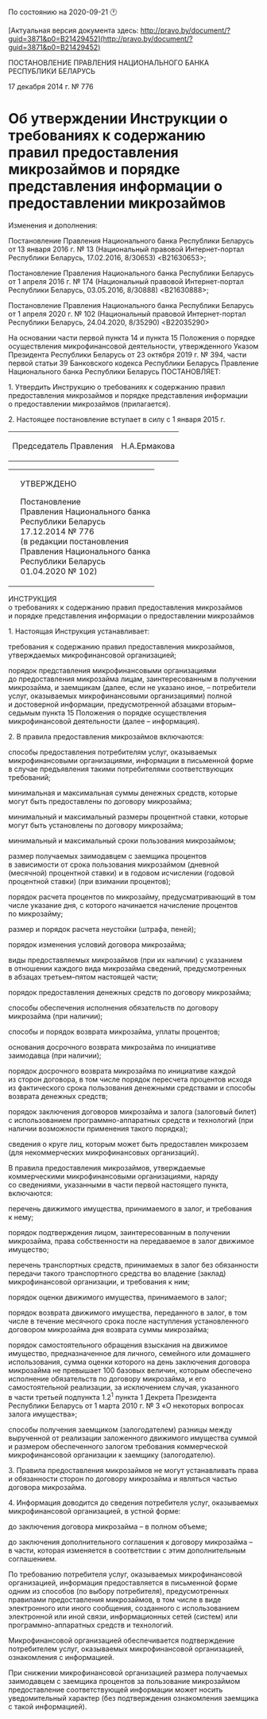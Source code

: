 По состоянию на 2020-09-21 &#x1F550;

[Актуальная версия документа здесь: http://pravo.by/document/?guid=3871&p0=B21429452](http://pravo.by/document/?guid=3871&p0=B21429452)

<p>ПОСТАНОВЛЕНИЕ ПРАВЛЕНИЯ НАЦИОНАЛЬНОГО БАНКА РЕСПУБЛИКИ БЕЛАРУСЬ</p>
<p>17 декабря 2014 г. № 776</p>
<h1>Об утверждении Инструкции о требованиях к содержанию правил предоставления микрозаймов и порядке представления информации о предоставлении микрозаймов</h1>
<p>Изменения и дополнения:</p>
<p>Постановление Правления Национального банка Республики Беларусь от 13 января 2016 г. № 13 (Национальный правовой Интернет-портал Республики Беларусь, 17.02.2016, 8/30653) &lt;B21630653&gt;;</p>
<p>Постановление Правления Национального банка Республики Беларусь от 1 апреля 2016 г. № 174 (Национальный правовой Интернет-портал Республики Беларусь, 03.05.2016, 8/30888) &lt;B21630888&gt;;</p>
<p>Постановление Правления Национального банка Республики Беларусь от 1 апреля 2020 г. № 102 (Национальный правовой Интернет-портал Республики Беларусь, 24.04.2020, 8/35290) &lt;B22035290&gt;</p>
<p></p>
<p>На основании части первой пункта 14 и пункта 15 Положения о порядке осуществления микрофинансовой деятельности, утвержденного Указом Президента Республики Беларусь от 23 октября 2019 г. № 394, части первой статьи 39 Банковского кодекса Республики Беларусь Правление Национального банка Республики Беларусь ПОСТАНОВЛЯЕТ:</p>
<p>1. Утвердить Инструкцию о требованиях к содержанию правил предоставления микрозаймов и порядке представления информации о предоставлении микрозаймов (прилагается).</p>
<p>2. Настоящее постановление вступает в силу с 1 января 2015 г.</p>
<p></p>
<table><tr>
<td><p>Председатель Правления</p></td>
<td><p>Н.А.Ермакова</p></td>
</tr></table>
<p></p>
<table><tr>
<td><p></p></td>
<td>
<p>УТВЕРЖДЕНО</p>
<p>Постановление <br>Правления Национального банка <br>Республики Беларусь<br>17.12.2014 № 776<br>(в редакции постановления<br>Правления Национального банка<br>Республики Беларусь<br>01.04.2020 № 102)</p>
</td>
</tr></table>
<p>ИНСТРУКЦИЯ<br>о требованиях к содержанию правил предоставления микрозаймов и порядке представления информации о предоставлении микрозаймов</p>
<p>1. Настоящая Инструкция устанавливает:</p>
<p>требования к содержанию правил предоставления микрозаймов, утверждаемых микрофинансовой организацией;</p>
<p>порядок представления микрофинансовыми организациями до предоставления микрозайма лицам, заинтересованным в получении микрозайма, и заемщикам (далее, если не указано иное, – потребители услуг, оказываемых микрофинансовыми организациями) полной и достоверной информации, предусмотренной абзацами вторым–седьмым пункта 15 Положения о порядке осуществления микрофинансовой деятельности (далее – информация).</p>
<p>2. В правила предоставления микрозаймов включаются:</p>
<p>способы предоставления потребителям услуг, оказываемых микрофинансовыми организациями, информации в письменной форме в случае предъявления такими потребителями соответствующих требований;</p>
<p>минимальная и максимальная суммы денежных средств, которые могут быть предоставлены по договору микрозайма;</p>
<p>минимальный и максимальный размеры процентной ставки, которые могут быть установлены по договору микрозайма;</p>
<p>минимальный и максимальный сроки пользования микрозаймом;</p>
<p>размер получаемых заимодавцем с заемщика процентов в зависимости от срока пользования микрозаймом (дневной (месячной) процентной ставки) и в годовом исчислении (годовой процентной ставки) (при взимании процентов);</p>
<p>порядок расчета процентов по микрозайму, предусматривающий в том числе указание дня, с которого начинается начисление процентов по микрозайму;</p>
<p>размер и порядок расчета неустойки (штрафа, пеней);</p>
<p>порядок изменения условий договора микрозайма;</p>
<p>виды предоставляемых микрозаймов (при их наличии) с указанием в отношении каждого вида микрозайма сведений, предусмотренных в абзацах третьем–пятом настоящей части;</p>
<p>порядок предоставления денежных средств по договору микрозайма;</p>
<p>способы обеспечения исполнения обязательств по договору микрозайма (при наличии);</p>
<p>способы и порядок возврата микрозайма, уплаты процентов;</p>
<p>основания досрочного возврата микрозайма по инициативе заимодавца (при наличии);</p>
<p>порядок досрочного возврата микрозайма по инициативе каждой из сторон договора, в том числе порядок пересчета процентов исходя из фактического срока пользования денежными средствами и способы возврата денежных средств;</p>
<p>порядок заключения договоров микрозайма и залога (залоговый билет) с использованием программно-аппаратных средств и технологий (при наличии возможности применения такого порядка);</p>
<p>сведения о круге лиц, которым может быть предоставлен микрозаем (для некоммерческих микрофинансовых организаций).</p>
<p>В правила предоставления микрозаймов, утверждаемые коммерческими микрофинансовыми организациями, наряду со сведениями, указанными в части первой настоящего пункта, включаются:</p>
<p>перечень движимого имущества, принимаемого в залог, и требования к нему;</p>
<p>порядок подтверждения лицом, заинтересованным в получении микрозайма, права собственности на передаваемое в залог движимое имущество;</p>
<p>перечень транспортных средств, принимаемых в залог без обязанности передачи такого транспортного средства во владение (заклад) микрофинансовой организации, и требования к ним;</p>
<p>порядок оценки движимого имущества, принимаемого в залог;</p>
<p>порядок возврата движимого имущества, переданного в залог, в том числе в течение месячного срока после наступления установленного договором микрозайма дня возврата суммы микрозайма;</p>
<p>порядок самостоятельного обращения взыскания на движимое имущество, предназначенное для личного, семейного или домашнего использования, сумма оценки которого на день заключения договора микрозайма не превышает 100 базовых величин, которым обеспечено исполнение обязательств по договору микрозайма, и его самостоятельной реализации, за исключением случая, указанного в части третьей подпункта 1.2<sup>1</sup> пункта 1 Декрета Президента Республики Беларусь от 1 марта 2010 г. № 3 «О некоторых вопросах залога имущества»;</p>
<p>способы получения заемщиком (залогодателем) разницы между вырученной от реализации заложенного движимого имущества суммой и размером обеспеченного залогом требования коммерческой микрофинансовой организации к заемщику (залогодателю).</p>
<p>3. Правила предоставления микрозаймов не могут устанавливать права и обязанности сторон по договору микрозайма и являться частью договора микрозайма.</p>
<p>4. Информация доводится до сведения потребителя услуг, оказываемых микрофинансовой организацией, в устной форме:</p>
<p>до заключения договора микрозайма – в полном объеме;</p>
<p>до заключения дополнительного соглашения к договору микрозайма – в части, которая изменяется в соответствии с этим дополнительным соглашением.</p>
<p>По требованию потребителя услуг, оказываемых микрофинансовой организацией, информация предоставляется в письменной форме одним из способов (по выбору потребителя), предусмотренных правилами предоставления микрозаймов, в том числе в виде электронного или иного сообщения, созданного с использованием электронной или иной связи, информационных сетей (систем) или программно-аппаратных средств и технологий.</p>
<p>Микрофинансовой организацией обеспечивается подтверждение потребителем услуг, оказываемых микрофинансовой организацией, ознакомления с информацией.</p>
<p>При снижении микрофинансовой организацией размера получаемых заимодавцем с заемщика процентов за пользование микрозаймом предоставление соответствующей информации может носить уведомительный характер (без подтверждения ознакомления заемщика с такой информацией).</p>
<p></p>